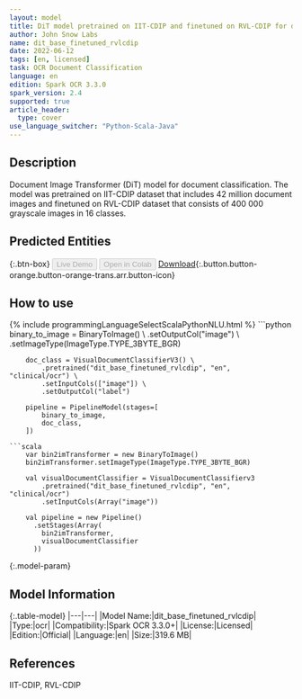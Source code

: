 ```yaml
---
layout: model
title: DiT model pretrained on IIT-CDIP and finetuned on RVL-CDIP for document classification
author: John Snow Labs
name: dit_base_finetuned_rvlcdip
date: 2022-06-12
tags: [en, licensed]
task: OCR Document Classification
language: en
edition: Spark OCR 3.3.0
spark_version: 2.4
supported: true
article_header:
  type: cover
use_language_switcher: "Python-Scala-Java"
---
```


## Description

Document Image Transformer (DiT) model for document classification. The model was pretrained on IIT-CDIP dataset that includes 42 million document images and finetuned on RVL-CDIP dataset that consists of 400 000 grayscale images in 16 classes.

## Predicted Entities



{:.btn-box}
<button class="button button-orange" disabled>Live Demo</button>
<button class="button button-orange" disabled>Open in Colab</button>
[Download](https://s3.amazonaws.com/auxdata.johnsnowlabs.com/clinical/ocr/dit_base_finetuned_rvlcdip_en_3.3.0_2.4_1655036470277.zip){:.button.button-orange.button-orange-trans.arr.button-icon}

## How to use



<div class="tabs-box" markdown="1">
{% include programmingLanguageSelectScalaPythonNLU.html %}
```python
        binary_to_image = BinaryToImage() \
            .setOutputCol("image") \
            .setImageType(ImageType.TYPE_3BYTE_BGR)

        doc_class = VisualDocumentClassifierV3() \
            .pretrained("dit_base_finetuned_rvlcdip", "en", "clinical/ocr") \
            .setInputCols(["image"]) \
            .setOutputCol("label")

        pipeline = PipelineModel(stages=[
            binary_to_image,
            doc_class,
        ])
```
```scala
    var bin2imTransformer = new BinaryToImage()
    bin2imTransformer.setImageType(ImageType.TYPE_3BYTE_BGR)

    val visualDocumentClassifier = VisualDocumentClassifierv3
        .pretrained("dit_base_finetuned_rvlcdip", "en", "clinical/ocr")
        .setInputCols(Array("image"))

    val pipeline = new Pipeline()
      .setStages(Array(
        bin2imTransformer,
        visualDocumentClassifier
      ))
```
</div>

{:.model-param}
## Model Information

{:.table-model}
|---|---|
|Model Name:|dit_base_finetuned_rvlcdip|
|Type:|ocr|
|Compatibility:|Spark OCR 3.3.0+|
|License:|Licensed|
|Edition:|Official|
|Language:|en|
|Size:|319.6 MB|

## References

IIT-CDIP, RVL-CDIP